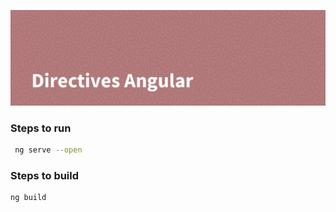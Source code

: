 
![Angular (Directives)](./banner.png)

### Steps to run

```bash
 ng serve --open
```

### Steps to build

```bash
ng build 
```